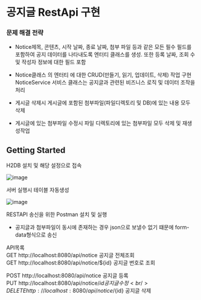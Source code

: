 # 공지글 RestApi 구현

### 문제 해결 전략
* Notice제목, 콘텐츠, 시작 날짜, 종료 날짜, 첨부 파일 등과 같은 모든 필수 필드를 포함하여 
공지 데이터를 나타내도록 엔터티 클래스를 생성. 또한 등록 날짜, 조회 수 및 작성자 정보에 대한 필드 포함

* Notice클래스 의 엔터티 에 대한 CRUD(만들기, 읽기, 업데이트, 삭제) 작업 구현
  NoticeService 서비스 클래스는 공지글과 관련된 비즈니스 로직 및 데이터 조작을 처리

* 게시글 삭제시 게시글에 포함된 첨부파일(파일디렉토리 및 DB)에 있는 내용 모두 삭제
* 게시글에 있는 첨부파일 수정시 파일 디렉토리에 있는 첨부파일 모두 삭제 및 재생성작업
  
## Getting Started
H2DB 설치 및 해당 설정으로 접속

![image](https://github.com/jhogunhee/RestApi-demo/assets/31683173/0b09ccbd-5c28-4291-8153-5375ca28c5e5)

서버 실행시 테이블 자동생성 

![image](https://github.com/jhogunhee/RestApi-demo/assets/31683173/3b6d510a-ec6a-438f-a57b-524a3ba22c5f)

RESTAPI 송신을 위한 Postman 설치 및 실행
* 공지글과 첨부파일이 동시에 존재하는 경우 json으로 보낼수 없기 떄문에 form-data형식으로 송신

API목록 <br/>
GET http://localhost:8080/api/notice 공지글 전체조회 <br/>
GET http://localhost:8080/api/notice/${id} 공지글 번호로 조회 <br/>

POST http://localhost:8080/api/notice 공지글 등록 <br/>
PUT  http://localhost:8080/api/notice/${id} 공지글 수정 <br/>
DELETE http://localhost:8080/api/notice/${id} 공지글 삭제






